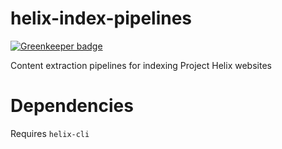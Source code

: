 # helix-index-pipelines

[![Greenkeeper badge](https://badges.greenkeeper.io/adobe/helix-index-pipelines.svg)](https://greenkeeper.io/)

Content extraction pipelines for indexing Project Helix websites

# Dependencies

Requires `helix-cli`
